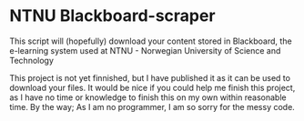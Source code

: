 # NTNU Blackboard-scraper

This script will (hopefully) download your content stored in Blackboard, the e-learning system used at NTNU - Norwegian University of Science and Technology

This project is not yet finnished, but I have published it as it can be used to download your files.
It would be nice if you could help me finish this project, as I have no time or knowledge to finish this on my own within reasonable time.
By the way; As I am no programmer, I am so sorry for the messy code.
